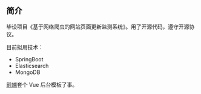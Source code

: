 ## 简介

毕设项目《基于网络爬虫的网站页面更新监测系统》。用了开源代码，遵守开源协议。

目前拟用技术：
+ SpringBoot
+ Elasticsearch
+ MongoDB

[前端](https://github.com/wrobezin/eunha-front)套个 Vue 后台模板了事。
